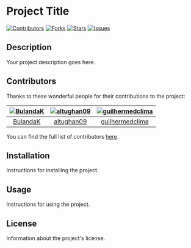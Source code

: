 # Project Title

[![Contributors](https://img.shields.io/github/contributors/thiagoloureiro/AlertHawk.UI.svg)](https://github.com/thiagoloureiro/AlertHawk.UI/graphs/contributors)
[![Forks](https://img.shields.io/github/forks/thiagoloureiro/AlertHawk.UI.svg?style=social)](https://github.com/thiagoloureiro/AlertHawk.UI/network/members)
[![Stars](https://img.shields.io/github/stars/thiagoloureiro/AlertHawk.UI.svg?style=social)](https://github.com/thiagoloureiro/AlertHawk.UI/stargazers)
[![Issues](https://img.shields.io/github/issues/thiagoloureiro/AlertHawk.UI.svg)](https://github.com/thiagoloureiro/AlertHawk.UI/issues)

## Description

Your project description goes here.

## Contributors

Thanks to these wonderful people for their contributions to the project:

| [![BulandaK](https://avatars.githubusercontent.com/BulandaK?s=100)](https://github.com/BulandaK) | [![altughan09](https://avatars.githubusercontent.com/altughan09?s=100)](https://github.com/altughan09) | [![guilhermedclima](https://avatars.githubusercontent.com/guilhermedclima?s=100)](https://github.com/guilhermedclima) |
|:---:|:---:|:---:|
| [BulandaK](https://github.com/BulandaK) | [altughan09](https://github.com/altughan09) | [guilhermedclima](https://github.com/guilhermedclima) |

You can find the full list of contributors [here](https://github.com/thiagoloureiro/AlertHawk.UI/graphs/contributors).

## Installation

Instructions for installing the project.

## Usage

Instructions for using the project.

## License

Information about the project's license.
